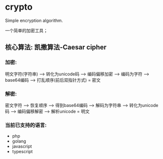 # crypto

Simple encryption algorithm.

一个简单的加密工具；

## 核心算法: 凯撒算法-Caesar cipher

### 加密:

明文字符(字符串) -->  转化为unicode码 --> 编码偏移加密 --> 编码为字符 --> base64编码 --> 打乱顺序(前后双指针方式) = 密文

### 解密:

密文字符 --> 恢复顺序 --> 得到base64编码 --> 解码为字符串 --> 转化为unicode码 --> 编码偏移解密 --> 解析unicode  = 明文

### 当前已支持的语言:

+ php
+ golang
+ javascript
+ typescript
